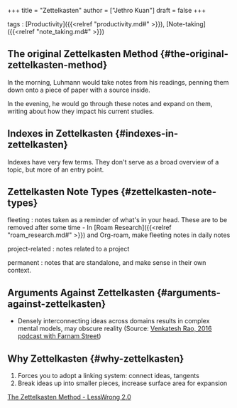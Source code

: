 +++
title = "Zettelkasten"
author = ["Jethro Kuan"]
draft = false
+++

tags
: [Productivity]({{<relref "productivity.md#" >}}), [Note-taking]({{<relref "note_taking.md#" >}})


## The original Zettelkasten Method {#the-original-zettelkasten-method}

In the morning, Luhmann would take notes from his readings, penning
them down onto a piece of paper with a source inside.

In the evening, he would go through these notes and expand on them,
writing about how they impact his current studies.


## Indexes in Zettelkasten {#indexes-in-zettelkasten}

Indexes have very few terms. They don't serve as a broad overview of a
topic, but more of an entry point.


## Zettelkasten Note Types {#zettelkasten-note-types}

fleeting
: notes taken as a reminder of what's in your head. These
    are to be removed after some time
    -   In [Roam Research]({{<relref "roam_research.md#" >}}) and Org-roam, make fleeting notes in daily notes

project-related
: notes related to a project

permanent
: notes that are standalone, and make sense in their own context.


## Arguments Against Zettelkasten {#arguments-against-zettelkasten}

-   Densely interconnecting ideas across domains results in complex
    mental models, may obscure reality (Source: [Venkatesh Rao, 2016
    podcast with Farnam Street](https://fs.blog/venkatesh-rao/))


## Why Zettelkasten {#why-zettelkasten}

1.  Forces you to adopt a linking system: connect ideas, tangents
2.  Break ideas up into smaller pieces, increase surface area for
    expansion

[The Zettelkasten Method - LessWrong 2.0](https://www.lesswrong.com/posts/NfdHG6oHBJ8Qxc26s/the-zettelkasten-method-1)